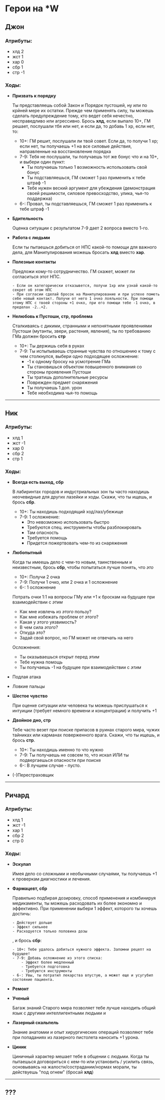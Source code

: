 # Герои на *W

## Джон

### Атрибуты:

- хлд 2
- жст 1
- хар 0
- сбр 1
- стр -1

### Ходы:

- **Призвать к порядку**

    Ты представляешь собой Закон и Порядок пустошей, ну или по крйней мере их остатки. Прежде чем применять силу, ты можешь сделать предупреждение тому, кто ведет себя нечестно, несправедливо или агрессивно. Брось **хлд**, если выпало 10+, ГМ решает, послушали тбя или нет, и если да, то добавь 1 xp, если нет, то:

    - 10+: ГМ решит, послушали ли твой совет. Если да, то получи 1 xp; если нет, ты получаешь +1 на все силовые действия, направленные на восстановление порядка
    - 7-9: Тебя не послушали, ты получаешь тот же бонус что и на 10+, и выбери один пункт:
        - Ты получаешь только 1 возможность использовать свой бонус
        - Ты подставляешься, ГМ сможет 1 раз применить к тебе штраф -1
        - Тебе нужен веский аргумент для убеждения (демонстрация своей решимости, силовое превосходство, улика, чья-то поддержка)
    - 6-: Провал, ты подставляешься, ГМ сможет 1 раз применить к тебе штраф -1

- **Бдительность**

    Оценка ситуации с результатом 7-9 дает 2 вопроса вместо 1-го.

- **Работа с людьми**

    Если ты пытаешься добиться от НПС какой-то помощи для важного дела, для Манипулирования можешь бросать **хлд** вместо **хар**.

- **Полезные контакты**

    Предложи кому-то сотрудничество. ГМ скажет, может ли согласиться этот НПС.
    
      - Если он категорически отказывется, получи 1xp или узнай какой-то секрет об этом НПС
      - При согласии сделай бросок на Манипулирование и при успехе пометь себе новый контакт. Получи от него 1 очко лояльности. При помощи этому НПС с твоей стороны +1 очко, при его помощи тебе -1 очко, в пределах -2..+2.

- **Нелюбовь к Пустоши, стр, проблема**

    Сталкиваясь с дикими, странными и непонятными проявлениями Пустоши (мутанты, звери, растения, явления), ты по требованию ГМа должен бросить **стр**

    - 10+: Ты держишь себя в руках
    - 7-9: Ты испытываешь странные чувства по отношению к тому с чем столкнулся, выбери одно подходящее осложнение:
        - -1 к одному броску на усмотрение ГМа
        - Ты становишься объектом повышенного внимания со стороны проявления Пустоши
        - Ты тратишь дополнительные ресурсы
        - Поврежден предмет снаряжения
        - Ты получаешь 1 доп. урон
        - Тебе необходима чья-то помощь

---

## Ник

### Атрибуты:

- хлд 1
- жст -1
- хар 0
- сбр 2
- стр 1

### Ходы:

- **Всегда есть выход, сбр**

    В лабиринтах городов и индустриальных зон ты часто находишь неочевидные для других лазейки и ходы. Скажи, что ты ищешь, и брось **сбр**.

    - 10+: Ты находишь подходящий ход/лаз/убежище
    - 7-9: 1 осложнение:
        - Это невозможно использовать быстро
        - Требуются спец. инструменты чтобы разблокировать
        - Там опасность
        - Требуется помощь
        - Придется пожертвовать чем-то из снаряжения

- **Любопытный**

    Когда ты имеешь дело с чем-то новым, таинственным и неизвестным, брось **сбр**, чтобы попытаться лучше понять, что _это_

    - 10+: Получи 2 очка
    - 7-9: Получи 1 очко, или 2 очка и 1 осложнение
    - 6-: 1 осложнение

    Потрать очки 1:1 на вопросы ГМу или +1 к броскам на будущее при взаимодействии с _этим_

    - Как мне извлечь из _этого_ пользу?
    - Как мне избежать проблем от _этого_?
    - Какая у _этого_ уязвимость?
    - В чем сила _этого_?
    - Откуда _это_?
    - Задай свой вопрос, но ГМ может не отвечать на него

    Осложнения:

    - Ты оказываешься открыт перед _этим_
    - Тебе нужна помощь
    - Ты получаешь -1 на будущее при взаимодействии с _этим_

- Подлая атака
- Ловкие пальцы

- **Шестое чувство**

    При оценке ситуации или человека ты можешь прислушаться к интуиции (требует немного времени и концентрации) и получить +1 

- **Двойное дно, стр**

    Тебе часто везет при поиске припасов в руинах старого мира, чужих тайниках или карманах поверженного врага. Скажи, что ты ищешь, и брось **стр**.

    - 10+: Ты находишь именно то что нужно
    - 7-9: Ты получаешь не совсем то, что искал ИЛИ ты подвергаешься опасности при поиске
    - 6-: В лучшем случае - пусто.

- (-)Перестраховщик

---

## Ричард

### Атрибуты:

- хлд 1
- жст -1
- хар 1
- сбр 2
- стр 0

### Ходы:

- **Эскулап**

    Имея дело со сложными и необычными  случаями, ты получаешь +1 к проверкам диагностики и лечения.

- **Фармацевт, сбр**

    Правильно подбирая дозировку, способ применения и комбинируя медикаменты, ты можешь расходовать их более экономно и эффективно. При применении выбери 1 эффект, которого ты хочешь достичь:

      - Действует дольше
      - Эффект сильнее
      - Расходуется только половина дозы

    , и брось **сбр**:

      - 10+: Тебе удалось добиться нужного эффекта. Запомни рецепт на будущее!
      - 7-9: Добавь осложнение из этого списка:
          - Эффект более медленный
          - Требуется подготовка
          - Требуются инструменты
      - 6-: Увы, ты потратил лекарства впустую, а может еще и усугубил состояние пациента.

- **Ремонт**

    

- **Ученый**

    Багаж знаний Старого мира позволяет тебе лучше находить общий язык с другими интеллигентными людьми и 

- **Лазерный скальпель**

    Знание анатомии и опыт хирургических операций позволяют тебе при попаданиях из лазерного пистолета наносить +1 урона.

- **Циник**

    Циничный характер мешает тебе в общении с людьми. Когда ты пытаешься договориться с кем-то или установить / усилить связь, основываясь на жалости/сострадании/нормах морали, ты действуешь "под огнем" (бросай **хлд**)

---

## ???
